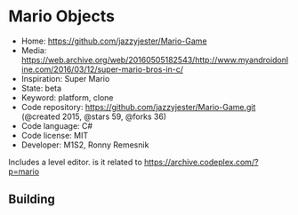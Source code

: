 # Mario Objects

- Home: https://github.com/jazzyjester/Mario-Game
- Media: https://web.archive.org/web/20160505182543/http://www.myandroidonline.com/2016/03/12/super-mario-bros-in-c/
- Inspiration: Super Mario
- State: beta
- Keyword: platform, clone
- Code repository: https://github.com/jazzyjester/Mario-Game.git (@created 2015, @stars 59, @forks 36)
- Code language: C#
- Code license: MIT
- Developer: M1S2, Ronny Remesnik

Includes a level editor. is it related to https://archive.codeplex.com/?p=mario

## Building
